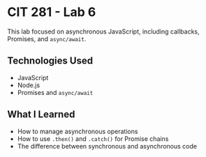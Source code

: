 # CIT 281 - Lab 6

This lab focused on asynchronous JavaScript, including callbacks, Promises, and `async/await`.

## Technologies Used
- JavaScript
- Node.js
- Promises and `async/await`

## What I Learned
- How to manage asynchronous operations
- How to use `.then()` and `.catch()` for Promise chains
- The difference between synchronous and asynchronous code
